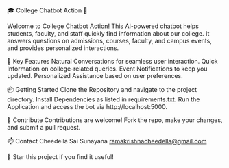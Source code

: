 
🎓 College Chatbot Action 🤖


Welcome to College Chatbot Action! This AI-powered chatbot helps students, faculty, and staff quickly find information about our college. It answers questions on admissions, courses, faculty, and campus events, and provides personalized interactions.

🌟 Key Features
Natural Conversations for seamless user interaction.
Quick Information on college-related queries.
Event Notifications to keep you updated.
Personalized Assistance based on user preferences.

📦 Getting Started
Clone the Repository and navigate to the project directory.
Install Dependencies as listed in requirements.txt.
Run the Application and access the bot via http://localhost:5000.

🤝 Contribute
Contributions are welcome! Fork the repo, make your changes, and submit a pull request.

📫 Contact
Cheedella Sai Sunayana
ramakrishnacheedella@gmail.com

🌟 Star this project if you find it useful!
